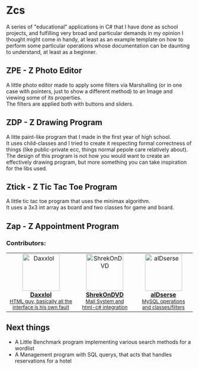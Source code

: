 # Zcs
A series of "educational" applications in C# that I have done as school projects, and fulfilling very broad and particular demands in my opinion I thought might come in handy, at least as an example template on how to perform some particular operations whose documentation can be daunting to understand, at least as a beginner.<br>
## ZPE - Z Photo Editor
A little photo editor made to apply some filters via Marshalling (or in one case with pointers, just to show a different method) to an Image and viewing some of its properties.<br>
The filters are applied both with buttons and sliders.
## ZDP - Z Drawing Program
A litte paint-like program that I made in the first year of high school.<br>
It uses child-classes and I tried to create it respecting formal correctness of things (like public-private ecc, things normal pepole care relatively about).<br>
The design of this program is not how you would want to create an effectively drawing program, but more something you can take inspiration for the libs used.
## Ztick - Z Tic Tac Toe Program
A little tic tac toe program that uses the minimax algorithm.<br>
It uses a 3x3 int array as board and two classes for game and board.
## Zap - Z Appointment Program
### Contributors:
<table>
  <tbody>
    <tr>            
      <td align="center"><a href="https://github.com/Daxxlol"><img src="https://avatars.githubusercontent.com/u/95642520?v=4" width="100px;" alt="Daxxlol"/><br />
      <b>Daxxlol</b></a><br/ ><sub><a href="https://github.com/aIDserse/Zcs" title="Report">HTML guy, basically all the interface is his own fault</a></sub></td> 
      <td align="center"><a href="https://github.com/ShrekOnDVD"><img src="https://avatars.githubusercontent.com/u/134693593?v=4" width="100px;" alt="ShrekOnDVD"/><br />
      <b>ShrekOnDVD</b></a><br/ ><sub><a href="https://github.com/aIDserse/Zcs" title="Mail System and html-c# integration">Mail System and html-c# integration</a></sub></td> 
      <td align="center"><a href="https://github.com/aIDserse"><img src="https://avatars.githubusercontent.com/u/65368677?v=4" width="100px;" alt="aIDserse"/><br />
      <b>aIDserse</b></a><br/ ><sub><a href="https://github.com/aIDserse/Zcs" title="MySQL operations and classes/filters">MySQL operations and classes/filters</a></sub></td>
    </tr>
  </tbody>
</table>

## Next things
* A Little Benchmark program implementing various search methods for a wordlist
* A Management program with SQL querys, that acts that handles reservations for a hotel
